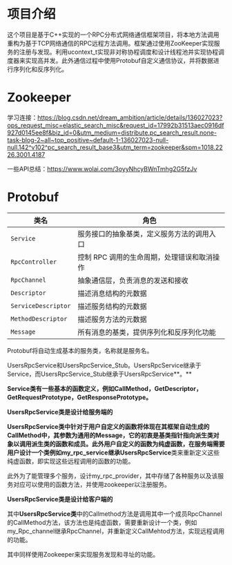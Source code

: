# 项目介绍

这个项目是基于C++实现的一个RPC分布式网络通信框架项目，将本地方法调用重构为基于TCP网络通信的RPC远程方法调用。框架通过使用ZooKeeper实现服务的注册与发现。利用ucontext_t实现非对称协程调度和设计线程池并实现协程调度器来实现高并发。此外通信过程中使用Protobuf自定义通信协议，并将数据进行序列化和反序列化。

# Zookeeper
学习连接：https://blog.csdn.net/dream_ambition/article/details/136027023?ops_request_misc=elastic_search_misc&request_id=17992b31513aec0916df927d0145ee8f&biz_id=0&utm_medium=distribute.pc_search_result.none-task-blog-2~all~top_positive~default-1-136027023-null-null.142^v102^pc_search_result_base3&utm_term=zookeeper&spm=1018.2226.3001.4187

一些API总结：https://www.wolai.com/3oyyNhcyBWnTmhg2G5fzJv

# Protobuf
|类名|角色|
|-|-|
|`Service`|服务接口的抽象基类，定义服务方法的调用入口|
|`RpcController`|控制 RPC 调用的生命周期，处理错误和取消操作|
|`RpcChannel`|抽象通信层，负责消息的发送和接收|
|`Descriptor`|描述消息结构的元数据|
|`ServiceDescriptor`|描述服务结构的元数据|
|`MethodDescriptor`|描述服务方法的元数据|
|`Message`|所有消息的基类，提供序列化和反序列化功能|


Protobuf将自动生成基本的服务类，名称就是服务名。

UsersRpcService和UsersRpcService_Stub。UsersRpcService继承于Service，而UsersRpcService_Stub继承于UsersRpcService**。**



**Service类有一些基本的函数定义，例如CallMethod，GetDescriptor，GetRequestPrototype，GetResponsePrototype。**



**UsersRpcService类是设计给服务端的**

**UsersRpcService类中针对于用户自定义的函数将体现在其框架自动生成的CallMethod中，其参数为通用的Message，它的初衷是基类指针指向派生类对象以调用派生类的函数和成员。**此外用户自定义的函数为纯虚函数，在服务端需要用户设计一个类例如my_rpc_service继承**UsersRpcService**类来重新定义这些纯虚函数，即实现这些远程调用的函数的功能。

此外为了能管理多个服务，设计my_rpc_provider，其中存储了各种服务以及该服务对应可以使用的函数方法，并使用zookeeper以注册服务。



**UsersRpcService类是设计给客户端的**

其中**UsersRpcService类**中的Callmethod方法是调用其中一个成员RpcChannel的CallMethod方法，该方法也是纯虚函数，需要重新设计一个类，例如my_Rpc_channel继承RpcChannel，并重新定义CallMehtod方法，实现远程调用的功能。

其中同样使用Zookeeper来实现服务发现和寻址的功能。
